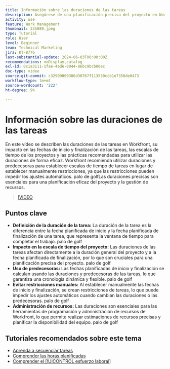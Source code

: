 ```yaml
---
title: Información sobre las duraciones de las tareas
description: Asegúrese de una planificación precisa del proyecto en Workfront con duraciones de tareas que influyan en las escalas de tiempo, aproveche la flexibilidad de los predecesores, evite las restricciones manuales y optimice la administración y la programación de recursos.
activity: use
feature: Work Management
thumbnail: 335089.jpeg
type: Tutorial
role: User
level: Beginner
team: Technical Marketing
jira: KT-8776
last-substantial-update: 2024-06-03T00:00:00Z
recommendations: noDisplay,catalog
exl-id: 0c1a3111-1fae-4ade-8044-86bc9bcb06ec
doc-type: video
source-git-commit: c32909809386d30767f113530ccb1e7358de0473
workflow-type: tm+mt
source-wordcount: '222'
ht-degree: 9%

---
```


# Información sobre las duraciones de las tareas

En este vídeo se describen las duraciones de las tareas en Workfront, su impacto en las fechas de inicio y finalización de las tareas, las escalas de tiempo de los proyectos y las prácticas recomendadas para utilizar las duraciones de forma eficaz.
Workfront recomienda utilizar duraciones y predecesoras para establecer escalas de tiempo de tareas en lugar de establecer manualmente restricciones, ya que las restricciones pueden impedir los ajustes automáticos.
palo de golfLas duraciones precisas son esenciales para una planificación eficaz del proyecto y la gestión de recursos.


>[!VIDEO](https://video.tv.adobe.com/v/335089/?quality=12&learn=on&enablevpops)

## Puntos clave

* **Definición de la duración de la tarea:** La duración de la tarea es la diferencia entre la fecha planificada de inicio y la fecha planificada de finalización de una tarea, que representa la ventana de tiempo para completar el trabajo. palo de golf
* **Impacto en la escala de tiempo del proyecto:** Las duraciones de las tareas afectan directamente a la duración general del proyecto y a la fecha planificada de finalización, por lo que son cruciales para una planificación precisa del proyecto. palo de golf
* **Uso de predecesoras:** Las fechas planificadas de inicio y finalización se calculan usando las duraciones y predecesoras de las tareas, lo que garantiza una cronología dinámica y flexible. palo de golf
* **Evitar restricciones manuales:** Al establecer manualmente las fechas de inicio y finalización, se crean restricciones de tareas, lo que puede impedir los ajustes automáticos cuando cambian las duraciones o las predecesoras. palo de golf
* **Administración de recursos:** Las duraciones son esenciales para las herramientas de programación y administración de recursos de Workfront, lo que permite realizar estimaciones de recursos precisas y planificar la disponibilidad del equipo. palo de golf


## Tutoriales recomendados sobre este tema

* [Aprenda a secuenciar tareas](/help/manage-work/tasks/learn-to-sequence-tasks.md)
* [Comprender las horas planificadas](/help/manage-work/tasks/understand-planned-hours.md)
* [Comprender el [!UICONTROL esfuerzo laboral]](/help/manage-work/tasks/understand-work-effort.md)

